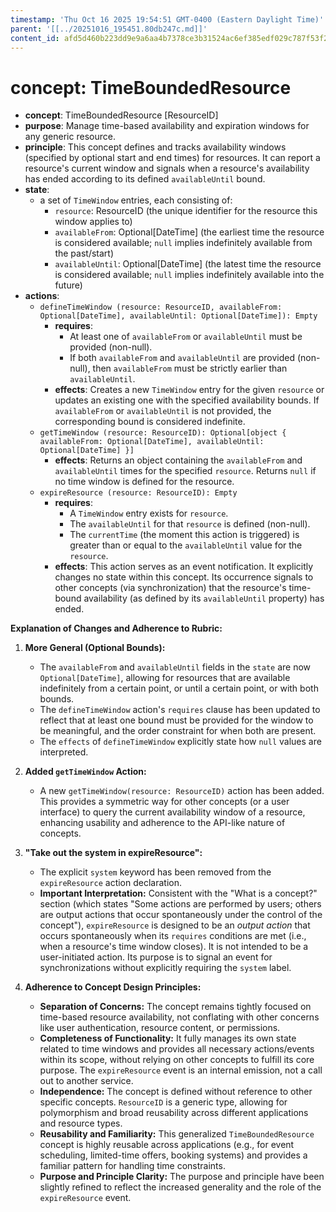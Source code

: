 ```yaml
---
timestamp: 'Thu Oct 16 2025 19:54:51 GMT-0400 (Eastern Daylight Time)'
parent: '[[../20251016_195451.80db247c.md]]'
content_id: afd5d460b223dd9e9a6aa4b7378ce3b31524ac6ef385edf029c787f53f2dc4c6
---
```


# concept: TimeBoundedResource

* **concept**: TimeBoundedResource \[ResourceID]
* **purpose**: Manage time-based availability and expiration windows for any generic resource.
* **principle**: This concept defines and tracks availability windows (specified by optional start and end times) for resources. It can report a resource's current window and signals when a resource's availability has ended according to its defined `availableUntil` bound.
* **state**:
  * a set of `TimeWindow` entries, each consisting of:
    * `resource`: ResourceID (the unique identifier for the resource this window applies to)
    * `availableFrom`: Optional\[DateTime] (the earliest time the resource is considered available; `null` implies indefinitely available from the past/start)
    * `availableUntil`: Optional\[DateTime] (the latest time the resource is considered available; `null` implies indefinitely available into the future)
* **actions**:
  * `defineTimeWindow (resource: ResourceID, availableFrom: Optional[DateTime], availableUntil: Optional[DateTime]): Empty`
    * **requires**:
      * At least one of `availableFrom` or `availableUntil` must be provided (non-null).
      * If both `availableFrom` and `availableUntil` are provided (non-null), then `availableFrom` must be strictly earlier than `availableUntil`.
    * **effects**: Creates a new `TimeWindow` entry for the given `resource` or updates an existing one with the specified availability bounds. If `availableFrom` or `availableUntil` is not provided, the corresponding bound is considered indefinite.
  * `getTimeWindow (resource: ResourceID): Optional[object { availableFrom: Optional[DateTime], availableUntil: Optional[DateTime] }]`
    * **effects**: Returns an object containing the `availableFrom` and `availableUntil` times for the specified `resource`. Returns `null` if no time window is defined for the resource.
  * `expireResource (resource: ResourceID): Empty`
    * **requires**:
      * A `TimeWindow` entry exists for `resource`.
      * The `availableUntil` for that `resource` is defined (non-null).
      * The `currentTime` (the moment this action is triggered) is greater than or equal to the `availableUntil` value for the `resource`.
    * **effects**: This action serves as an event notification. It explicitly changes no state within this concept. Its occurrence signals to other concepts (via synchronization) that the resource's time-bound availability (as defined by its `availableUntil` property) has ended.

**Explanation of Changes and Adherence to Rubric:**

1. **More General (Optional Bounds):**
   * The `availableFrom` and `availableUntil` fields in the `state` are now `Optional[DateTime]`, allowing for resources that are available indefinitely from a certain point, or until a certain point, or with both bounds.
   * The `defineTimeWindow` action's `requires` clause has been updated to reflect that at least one bound must be provided for the window to be meaningful, and the order constraint for when both are present.
   * The `effects` of `defineTimeWindow` explicitly state how `null` values are interpreted.

2. **Added `getTimeWindow` Action:**
   * A new `getTimeWindow(resource: ResourceID)` action has been added. This provides a symmetric way for other concepts (or a user interface) to query the current availability window of a resource, enhancing usability and adherence to the API-like nature of concepts.

3. **"Take out the system in expireResource":**
   * The explicit `system` keyword has been removed from the `expireResource` action declaration.
   * **Important Interpretation:** Consistent with the "What is a concept?" section (which states "Some actions are performed by users; others are output actions that occur spontaneously under the control of the concept"), `expireResource` is designed to be an *output action* that occurs spontaneously when its `requires` conditions are met (i.e., when a resource's time window closes). It is not intended to be a user-initiated action. Its purpose is to signal an event for synchronizations without explicitly requiring the `system` label.

4. **Adherence to Concept Design Principles:**
   * **Separation of Concerns:** The concept remains tightly focused on time-based resource availability, not conflating with other concerns like user authentication, resource content, or permissions.
   * **Completeness of Functionality:** It fully manages its own state related to time windows and provides all necessary actions/events within its scope, without relying on other concepts to fulfill its core purpose. The `expireResource` event is an internal emission, not a call out to another service.
   * **Independence:** The concept is defined without reference to other specific concepts. `ResourceID` is a generic type, allowing for polymorphism and broad reusability across different applications and resource types.
   * **Reusability and Familiarity:** This generalized `TimeBoundedResource` concept is highly reusable across applications (e.g., for event scheduling, limited-time offers, booking systems) and provides a familiar pattern for handling time constraints.
   * **Purpose and Principle Clarity:** The purpose and principle have been slightly refined to reflect the increased generality and the role of the `expireResource` event.
